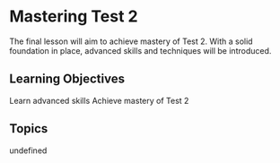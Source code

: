 # Mastering Test 2

The final lesson will aim to achieve mastery of Test 2. With a solid foundation in place, advanced skills and techniques will be introduced.

## Learning Objectives
Learn advanced skills
Achieve mastery of Test 2

## Topics
undefined